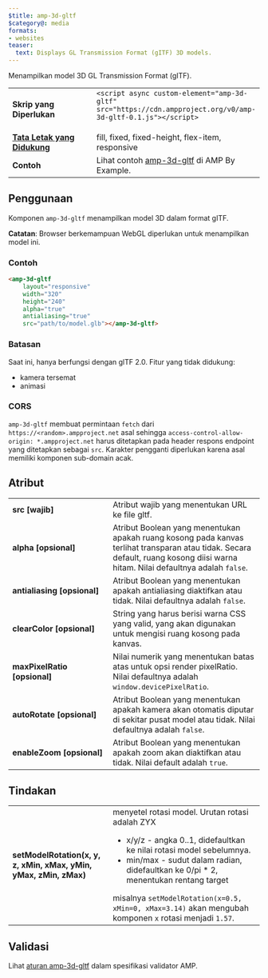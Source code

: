 ```yaml
---
$title: amp-3d-gltf
$category@: media
formats:
- websites
teaser:
  text: Displays GL Transmission Format (gITF) 3D models.
---
```

<!--
Copyright 2018 The AMP HTML Authors. All Rights Reserved.

Licensed under the Apache License, Version 2.0 (the "License");
you may not use this file except in compliance with the License.
You may obtain a copy of the License at

      http://www.apache.org/licenses/LICENSE-2.0

Unless required by applicable law or agreed to in writing, software
distributed under the License is distributed on an "AS-IS" BASIS,
WITHOUT WARRANTIES OR CONDITIONS OF ANY KIND, either express or implied.
See the License for the specific language governing permissions and
limitations under the License.
-->



Menampilkan model 3D GL Transmission Format (gITF).

<table>
  <tr>
    <td width="40%"><strong>Skrip yang Diperlukan</strong></td>
    <td><code>&lt;script async custom-element="amp-3d-gltf" src="https://cdn.ampproject.org/v0/amp-3d-gltf-0.1.js"&gt;&lt;/script&gt;</code&gt;</td>
  </tr>
  <tr>
    <td class="col-fourty"><strong><a href="../../../documentation/guides-and-tutorials/develop/style_and_layout/control_layout.md">Tata Letak yang Didukung</a></strong></td>
    <td>fill, fixed, fixed-height, flex-item, responsive</td>
  </tr>
  <tr>
    <td><strong>Contoh</strong></td>
    <td>Lihat contoh <a href="https://ampbyexample.com/components/amp-3d-gltf/">amp-3d-gltf</a> di AMP By Example.</td>
  </tr>
</table>

## Penggunaan <a name="usage"></a>

Komponen `amp-3d-gltf` menampilkan model 3D dalam format gITF.

**Catatan**: Browser berkemampuan WebGL diperlukan untuk menampilkan model ini.

### Contoh <a name="example"></a>

```html
<amp-3d-gltf
    layout="responsive"
    width="320"
    height="240"
    alpha="true"
    antialiasing="true"
    src="path/to/model.glb"></amp-3d-gltf>
```

### Batasan <a name="limitations"></a>

Saat ini, hanya berfungsi dengan glTF 2.0.
Fitur yang tidak didukung:

- kamera tersemat
- animasi

### CORS <a name="cors"></a>

`amp-3d-gltf` membuat permintaan `fetch` dari `https://<random>.ampproject.net` asal sehingga `access-control-allow-origin: *.ampproject.net` harus ditetapkan pada header respons endpoint yang ditetapkan sebagai `src`. Karakter pengganti diperlukan karena asal memiliki komponen sub-domain acak.

## Atribut <a name="attributes"></a>

<table>
  <tr>
    <td width="40%"><strong>src [wajib]</strong></td>
    <td>Atribut wajib yang menentukan URL ke file gltf.</td>
  </tr>
  <tr>
    <td width="40%"><strong>alpha [opsional]</strong></td>
    <td>Atribut Boolean yang menentukan apakah ruang kosong pada kanvas terlihat transparan atau tidak. Secara default, ruang kosong diisi warna hitam.
        Nilai defaultnya adalah <code>false</code>.</td>
    </tr>
    <tr>
      <td width="40%"><strong>antialiasing [opsional]</strong></td>
      <td>Atribut Boolean yang menentukan apakah antialiasing diaktifkan atau tidak. Nilai defaultnya adalah <code>false</code>.</td>
    </tr>
    <tr>
      <td width="40%"><strong>clearColor [opsional]</strong></td>
      <td>String yang harus berisi warna CSS yang valid, yang akan digunakan untuk mengisi ruang kosong pada kanvas.</td>
    </tr>
    <tr>
      <td width="40%"><strong>maxPixelRatio [opsional]</strong></td>
      <td>Nilai numerik yang menentukan batas atas untuk opsi render pixelRatio. Nilai defaultnya adalah <code>window.devicePixelRatio</code>.</td>
    </tr>
    <tr>
      <td width="40%"><strong>autoRotate [opsional]</strong></td>
      <td>Atribut Boolean yang menentukan apakah kamera akan otomatis diputar di sekitar pusat model atau tidak. Nilai defaultnya adalah <code>false</code>.</td>
    </tr>
    <tr>
      <td width="40%"><strong>enableZoom [opsional]</strong></td>
      <td>Atribut Boolean yang menentukan apakah zoom akan diaktifkan atau tidak. Nilai default adalah <code>true</code>.</td>
    </tr>
  </table>

## Tindakan <a name="actions"></a>

<table>
  <tr>
    <td width="40%"><strong>setModelRotation(x, y, z, xMin, xMax, yMin, yMax, zMin, zMax)</strong></td>
    <td>menyetel rotasi model. Urutan rotasi adalah ZYX
      <ul>
        <li>x/y/z - angka 0..1, didefaultkan ke nilai rotasi model sebelumnya.</li>
        <li>min/max - sudut dalam radian, didefaultkan ke 0/pi * 2, menentukan rentang target</li>
      </ul>
      misalnya <code>setModelRotation(x=0.5, xMin=0, xMax=3.14)</code> akan mengubah komponen <code>x</code> rotasi menjadi <code>1.57</code>.</td>
    </tr>
  </table>

## Validasi <a name="validation"></a>

Lihat [aturan amp-3d-gltf](https://github.com/ampproject/amphtml/blob/master/extensions/amp-3d-gltf/validator-amp-3d-gltf.protoascii) dalam spesifikasi validator AMP.
